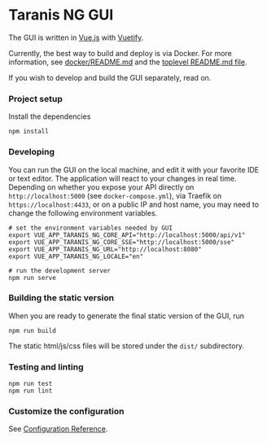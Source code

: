 # Taranis NG GUI

The GUI is written in [Vue.js](https://vuejs.org/) with [Vuetify](https://vuetifyjs.com/en/).

Currently, the best way to build and deploy is via Docker. For more information, see [docker/README.md](../../docker/README.md) and the [toplevel README.md file](../../README.md).

If you wish to develop and build the GUI separately, read on.

### Project setup

Install the dependencies

```
npm install
```

### Developing

You can run the GUI on the local machine, and edit it with your favorite IDE or text editor. The application will react to your changes in real time. Depending on whether you expose your API directly on `http://localhost:5000` (see `docker-compose.yml`), via Traefik on `https://localhost:4433`, or on a public IP and host name, you may need to change the following environment variables.

```
# set the environment variables needed by GUI
export VUE_APP_TARANIS_NG_CORE_API="http://localhost:5000/api/v1"
export VUE_APP_TARANIS_NG_CORE_SSE="http://localhost:5000/sse"
export VUE_APP_TARANIS_NG_URL="http://localhost:8080"
export VUE_APP_TARANIS_NG_LOCALE="en"

# run the development server
npm run serve
```

### Building the static version

When you are ready to generate the final static version of the GUI, run

```
npm run build
```

The static html/js/css files will be stored under the `dist/` subdirectory.

### Testing and linting

```
npm run test
npm run lint
```

### Customize the configuration

See [Configuration Reference](https://cli.vuejs.org/config/).
